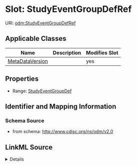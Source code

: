 # Slot: StudyEventGroupDefRef

URI: [odm:StudyEventGroupDefRef](http://www.cdisc.org/ns/odm/v2.0/StudyEventGroupDefRef)



<!-- no inheritance hierarchy -->




## Applicable Classes

| Name | Description | Modifies Slot |
| --- | --- | --- |
[MetaDataVersion](MetaDataVersion.md) |  |  yes  |







## Properties

* Range: [StudyEventGroupDef](StudyEventGroupDef.md)





## Identifier and Mapping Information







### Schema Source


* from schema: http://www.cdisc.org/ns/odm/v2.0




## LinkML Source

<details>
```yaml
name: StudyEventGroupDefRef
from_schema: http://www.cdisc.org/ns/odm/v2.0
rank: 1000
alias: StudyEventGroupDefRef
domain_of:
- MetaDataVersion
range: StudyEventGroupDef

```
</details>